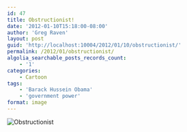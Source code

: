 ```yaml
---
id: 47
title: Obstructionist!
date: '2012-01-10T15:18:00-08:00'
author: 'Greg Raven'
layout: post
guid: 'http://localhost:10004/2012/01/10/obstructionist/'
permalink: /2012/01/obstructionist/
algolia_searchable_posts_records_count:
    - '1'
categories:
    - Cartoon
tags:
    - 'Barack Hussein Obama'
    - 'government power'
format: image
---
```


![Obstructionist](http://4.bp.blogspot.com/-5uWr_XZ2yIw/TyVjJfFkVCI/AAAAAAAAAqw/Xw7J_wegxRk/s1600/2012-01-10-obstructionist.jpg)